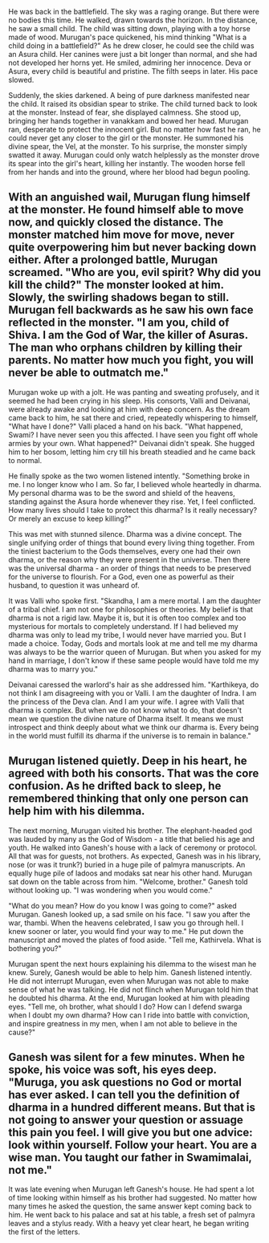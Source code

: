 He was back in the battlefield. The sky was a raging orange. But there were no bodies this time. He walked, drawn towards the horizon. In the distance, he saw a small child. The child was sitting down, playing with a toy horse made of wood. Murugan's pace quickened, his mind thinking "What is a child doing in a battlefield?" As he drew closer, he could see the child was an Asura child. Her canines were just a bit longer than normal, and she had not developed her horns yet. He smiled, admiring her innocence. Deva or Asura, every child is beautiful and pristine. The filth seeps in later.  His pace slowed.

Suddenly, the skies darkened. A being of pure darkness manifested near the child. It raised its obsidian spear to strike. The child turned back to look at the monster. Instead of fear, she displayed calmness. She stood up, bringing her hands together in vanakkam and bowed her head. Murugan ran, desperate to protect the innocent girl. But no matter how fast he ran, he could never get any closer to the girl or the monster. He summoned his divine spear, the Vel, at the monster. To his surprise, the monster simply swatted it away. Murugan could only watch helplessly as the monster drove its spear into the girl's heart, killing her instantly. The wooden horse fell from her hands and into the ground, where her blood had begun pooling.

With an anguished wail, Murugan flung himself at the monster. He found himself able to move now, and quickly closed the distance. The monster matched him move for move, never quite overpowering him but never backing down either. After a prolonged battle, Murugan screamed. "Who are you, evil spirit? Why did you kill the child?" The monster looked at him. Slowly, the swirling shadows began to still. Murugan fell backwards as he saw his own face reflected in the monster. "I am you, child of Shiva. I am the God of War, the killer of Asuras. The man who orphans children by killing their parents. No matter how much you fight, you will never be able to outmatch me."
---
Murugan woke up with a jolt. He was panting and sweating profusely, and it seemed he had been crying in his sleep. His consorts, Valli and Deivanai, were already awake and looking at him with deep concern. As the dream came back to him, he sat there and cried, repeatedly whispering to himself, "What have I done?" Valli placed a hand on his back. "What happened, Swami? I have never seen you this affected. I have seen you fight off whole armies by your own. What happened?" Deivanai didn't speak. She hugged him to her bosom, letting him cry till his breath steadied and he came back to normal.

He finally spoke as the two women listened intently. "Something broke in me. I no longer know who I am. So far, I believed whole heartedly in dharma. My personal dharma was to be the sword and shield of the heavens, standing against the Asura horde whenever they rise. Yet, I feel conflicted. How many lives should I take to protect this dharma? Is it really necessary? Or merely an excuse to keep killing?" 

This was met with stunned silence. Dharma was a divine concept. The single unifying order of things that bound every living thing together. From the tiniest bacterium to the Gods themselves, every one had their own dharma, or the reason why they were present in the universe. Then there was the universal dharma - an order of things that needs to be preserved for the universe to flourish. For a God, even one as powerful as their husband, to question it was unheard of.

It was Valli who spoke first. "Skandha, I am a mere mortal. I am the daughter of a tribal chief. I am not one for philosophies or theories. My belief is that dharma is not a rigid law. Maybe it is, but it is often too complex and too mysterious for mortals to completely understand. If I had believed my dharma was only to lead my tribe, I would never have married you. But I made a choice. Today, Gods and mortals look at me and tell me my dharma was always to be the warrior queen of Murugan. But when you asked for my hand in marriage, I don't know if these same people would have told me my dharma was to marry you."

Deivanai caressed the warlord's hair as she addressed him. "Karthikeya, do not think I am disagreeing with you or Valli. I am the daughter of Indra. I am the princess of the Deva clan. And I am your wife. I agree with Valli that dharma is complex. But when we do not know what to do, that doesn't mean we question the divine nature of Dharma itself. It means we must introspect and think deeply about what we think our dharma is. Every being in the world must fulfill its dharma if the universe is to remain in balance."

Murugan listened quietly. Deep in his heart, he agreed with both his consorts. That was the core confusion. As he drifted back to sleep, he remembered thinking that only one person can help him with his dilemma. 
---
The next morning, Murugan visited his brother. The elephant-headed god was lauded by many as the God of Wisdom - a title that belied his age and youth. He walked into Ganesh's house with a lack of ceremony or protocol. All that was for guests, not brothers. As expected, Ganesh was in his library, nose (or was it trunk?) buried in a huge pile of palmyra manuscripts. An equally huge pile of ladoos and modaks sat near his other hand. Murugan sat down on the table across from him. "Welcome, brother." Ganesh told without looking up. "I was wondering when you would come."

"What do you mean? How do you know I was going to come?" asked Murugan. Ganesh looked up, a sad smile on his face. "I saw you after the war, thambi. When the heavens celebrated, I saw you go through hell. I knew sooner or later, you would find your way to me." He put down the manuscript and moved the plates of food aside. "Tell me, Kathirvela. What is bothering you?"

Murugan spent the next hours explaining his dilemma to the wisest man he knew. Surely, Ganesh would be able to help him. Ganesh listened intently. He did not interrupt Murugan, even when Murugan was not able to make sense of what he was talking. He did not flinch when Murugan told him that he doubted his dharma. At the end, Murugan looked at him with pleading eyes. "Tell me, oh brother, what should I do? How can I defend swarga when I doubt my own dharma? How can I ride into battle with conviction, and inspire greatness in my men, when I am not able to believe in the cause?"

Ganesh was silent for a few minutes. When he spoke, his voice was soft, his eyes deep. "Muruga, you ask questions no God or mortal has ever asked. I can tell you the definition of dharma in a hundred different means. But that is not going to answer your question or assuage this pain you feel. I will give you but one advice: look within yourself. Follow your heart. You are a wise man. You taught our father in Swamimalai, not me."
---
It was late evening when Murugan left Ganesh's house. He had spent a lot of time looking within himself as his brother had suggested. No matter how many times he asked the question, the same answer kept coming back to him. He went back to his palace and sat at his table, a fresh set of palmyra leaves and a stylus ready. With a heavy yet clear heart, he began writing the first of the letters.